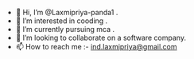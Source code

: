 - 👋 Hi, I’m @Laxmipriya-panda1 .
- 👀 I’m interested in cooding .
- 🌱 I’m currently pursuing mca .
- 💞️ I’m looking to collaborate on a software company.
- 📫 How to reach me :- ind.laxmipriya@gmail.com


<!---
Laxmipriya-panda1/Laxmipriya-panda1 is a ✨ special ✨ repository because its `README.md` (this file) appears on your GitHub profile.
You can click the Preview link to take a look at your changes.
--->
